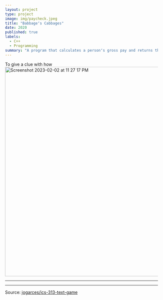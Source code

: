 ```yaml
---
layout: project
type: project
image: img/paycheck.jpeg
title: "Babbageʻs Cabbages"
date: 2020
published: true
labels:
  - C++
  - Programming
summary: "A program that calculates a personʻs gross pay and returns the net pay as a paystub."
---
```


To give a clue with how 
<img width="688" alt="Screenshot 2023-02-02 at 11 27 17 PM" src="https://user-images.githubusercontent.com/122927921/216563324-713b929f-ff3f-43a6-974e-af7425249630.png">

<hr>


<hr>

Source: <a href="https://github.com/jogarces/ics-313-text-game"><i class="large github icon "></i>jogarces/ics-313-text-game</a>
